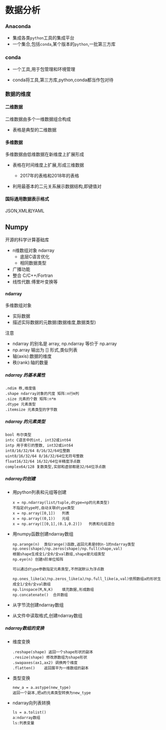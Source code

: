 # 数据分析

### Anaconda

* 集成各类`python`工具的集成平台
* 一个集合,包括`conda`,某个版本的`python`,一批第三方库

### conda

* 一个工具,用于包管理和环境管理

* conda将工具,第三方库,python,conda都当作包对待



### 数据的维度

#### 二维数据

二维数据由多个一维数据组合构成

* 表格是典型的二维数据

#### 多维数据

多维数据由低维数据在新维度上扩展形成

* 表格在时间维度上扩展,形成三维数据
  * 2017年的表格和2018年的表格

* 利用最基本的二元关系展示数据结构,即键值对

#### 国际通用数据表示格式

JSON,XML和YAML



## Numpy

开源的科学计算基础库

* n维数组对象 ndarray
  * 底层C语言优化
  * 相同数据类型
* 广播功能
* 整合 C/C++/Fortran
* 线性代数.傅里叶变换等

#### ndarray

多维数组对象

* 实际数据
* 描述实际数据的元数据(数据维度,数据类型)

注意

* ndarray 的别名是 array, np.ndarray 等价于 np.array
* np.array 输出为 [] 形式,类似列表
* 轴(axis):数据的维度
* 秩(rank):轴的数量



##### ndarray 的基本属性

```
.ndim 秩,维度值
.shape ndarray对象的尺度 矩阵:n行m列
.size 元素的个数 矩阵:n*m
.dtype 元素类型 
.itemsize 元素类型的字节数
```

##### ndarray 的元素类型

```
bool 布尔类型
intc C语言中的int, int32或int64
intp 用于索引的整数, int32或int64
int8/16/32/64 8/16/32/64位整数
uint8/16/32/64 8/16/32/64位无符号整数 
float16/32/64 16/32/64位半精度浮点数
complex64/128 复数类型,实部和虚部都是32/64位浮点数
```

##### ndarray的创建

* 用python列表和元组等创建

  ```
  x = np.ndarray(list/tuple,dtype=np的元素类型)
  不指定dtype时,自动关联dtype类型
  x = np.array([0,1])	列表
  x = np.array((0,1))	元组
  x = np.array([[0,1],(0.1,0.2)])	列表和元组混合
  ```

* 用numpy函数创建ndarray数组

  ```
  np.arange(n)	类似range()函数,返回元素是0到n-1的ndarray类型
  np.ones(shape)/np.zeros(shape)/np.full(shape,val)
  根据shape生成全1/全0/全val数组,shape是元组类型
  np.eye(n) 创建n阶单位矩阵
  
  可以通过dtype参数指定元素类型,不然就默认为浮点数
  
  np.ones_like(a)/np.zeros_like(a)/np.full_like(a,val)依照数组a的形状生成全1/全0/全val数组
  np.linspace(M,N,K)	填充数据,形成数组
  np.concatenate()	合并数组
  ```

* 从字节流创建ndarray数组
* 从文件中读取格式,创建ndarray数组

##### ndarray数组的变换

* 维度变换

  ```
  .reshape(shape) 返回一个shape形状的副本
  .resize(shape) 修改原数组为shape形状
  .swapaxes(ax1,ax2) 调换两个维度
  .flatten()	返回展平为一维数组的副本
  ```

* 类型变换

  ```
  new_a = a.astype(new_type)
  返回一个副本,把a的元素类型转换为new_type
  ```

* ndarray向列表转换

  ```
  ls = a.tolist()
  a:ndarray数组
  ls:列表变量
  ```